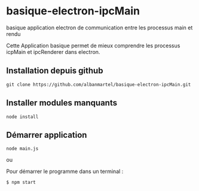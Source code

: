 # basique-electron-ipcMain
basique application electron de communication entre les processus main et rendu

Cette Application basique permet de mieux comprendre les processus icpMain et ipcRenderer dans electron.

## Installation depuis github

```terminal
git clone https://github.com/albanmartel/basique-electron-ipcMain.git
```
## Installer modules manquants

```terminal
node install
```

## Démarrer application

```terminal
node main.js
```
ou

Pour démarrer le programme
dans un terminal :
```terminal
$ npm start
```
